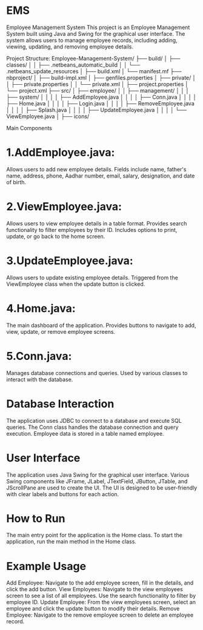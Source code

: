 # EMS

Employee Management System
This project is an Employee Management System built using Java and Swing for the graphical user interface. The system allows users to manage employee records, including adding, viewing, updating, and removing employee details.

Project Structure:
Employee-Management-System/
├── build/
│   ├── classes/
│   │   ├── .netbeans_automatic_build
│   │   └── .netbeans_update_resources
│   ├── build.xml
│   └── manifest.mf
├── nbproject/
│   ├── build-impl.xml
│   ├── genfiles.properties
│   ├── private/
│   │   ├── private.properties
│   │   └── private.xml
│   ├── project.properties
│   └── project.xml
├── src/
│   ├── employee/
│   │   ├── management/
│   │   │   ├── system/
│   │   │   │   ├── AddEmployee.java
│   │   │   │   ├── Conn.java
│   │   │   │   ├── Home.java
│   │   │   │   ├── Login.java
│   │   │   │   ├── RemoveEmployee.java
│   │   │   │   ├── Splash.java
│   │   │   │   ├── UpdateEmployee.java
│   │   │   │   └── ViewEmployee.java
│   ├── icons/


Main Components
# 1.AddEmployee.java:

Allows users to add new employee details.
Fields include name, father's name, address, phone, Aadhar number, email, salary, designation, and date of birth.

# 2.ViewEmployee.java:

Allows users to view employee details in a table format.
Provides search functionality to filter employees by their ID.
Includes options to print, update, or go back to the home screen.

# 3.UpdateEmployee.java:

Allows users to update existing employee details.
Triggered from the ViewEmployee class when the update button is clicked.

# 4.Home.java:

The main dashboard of the application.
Provides buttons to navigate to add, view, update, or remove employee screens.

# 5.Conn.java:

Manages database connections and queries.
Used by various classes to interact with the database.

# Database Interaction
The application uses JDBC to connect to a database and execute SQL queries.
The Conn class handles the database connection and query execution.
Employee data is stored in a table named employee.

# User Interface
The application uses Java Swing for the graphical user interface.
Various Swing components like JFrame, JLabel, JTextField, JButton, JTable, and JScrollPane are used to create the UI.
The UI is designed to be user-friendly with clear labels and buttons for each action.

# How to Run
The main entry point for the application is the Home class.
To start the application, run the main method in the Home class.

# Example Usage
Add Employee: Navigate to the add employee screen, fill in the details, and click the add button.
View Employees: Navigate to the view employees screen to see a list of all employees. Use the search functionality to filter by employee ID.
Update Employee: From the view employees screen, select an employee and click the update button to modify their details.
Remove Employee: Navigate to the remove employee screen to delete an employee record.
